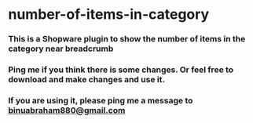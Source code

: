 # number-of-items-in-category

### This is a Shopware plugin to show the number of items in the category near breadcrumb
### Ping me if you think there is some changes. Or feel free to download and make changes and use it.
### If you are using it, please ping me a message to binuabraham880@gmail.com